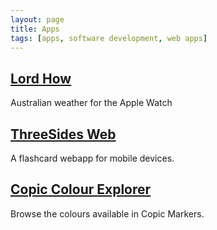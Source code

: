 ```yaml
---
layout: page
title: Apps
tags: [apps, software development, web apps]
---
```


## [Lord How](/apps/lord-how/)

Australian weather for the Apple Watch

## [ThreeSides Web](https://cathywise.net/ThreeSides)

A flashcard webapp for mobile devices.

## [Copic Colour Explorer](https://cathywise.net/copic-colour-explorer/)

Browse the colours available in Copic Markers.
